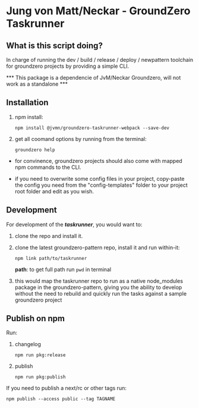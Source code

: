 # Jung von Matt/Neckar - GroundZero Taskrunner

## What is this script doing?

In charge of running the dev / build / release / deploy / newpattern toolchain for groundzero projects by providing a simple CLI.

*** This package is a dependencie of JvM/Neckar Groundzero, will not work as a standalone ***

## Installation

1) npm install:
    ```
    npm install @jvmn/groundzero-taskrunner-webpack --save-dev
    ```

2) get all coomand options by running from the terminal:
    ```
    groundzero help
    ```
* for convinence, groundzero projects should also come with mapped npm commands to the CLI.

* if you need to overwrite some config files in your project, copy-paste the config you need from the "config-templates" folder to your project root folder and edit as you wish. 

## Development

For development of the ***taskrunner***, you would want to:
1) clone the repo and install it.
2) clone the latest groundzero-pattern repo, install it and run within-it: 
    ```
    npm link path/to/taskrunner
    ```
    **path**: to get full path run `pwd` in terminal

3) this would map the taskrunner repo to run as a native node_modules package in the groundzero-pattern, giving you the ability to develop without the need to rebuild and quickly run the tasks against a sample groundzero project

## Publish on npm

Run:
1) changelog
    ````
    npm run pkg:release
    ````
2) publish
    ````
    npm run pkg:publish
    ````

If you need to publish a next/rc or other tags run:
```
npm publish --access public --tag TAGNAME
```
